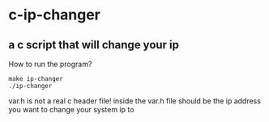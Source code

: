 # c-ip-changer
a c script that will change your ip
-------
How to run the program?
```
make ip-changer
./ip-changer
```
var.h is not a real c header file! inside the var.h file should be the ip address you want to change your system ip to
